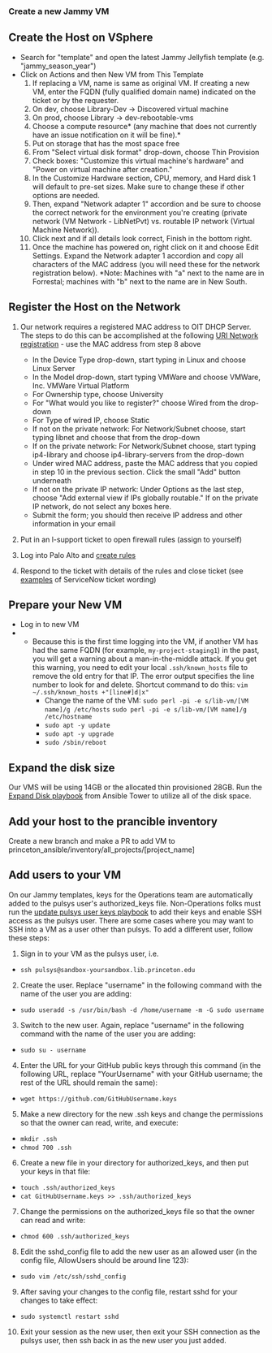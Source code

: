 
### Create a new Jammy VM

## Create the Host on VSphere

- Search for "template" and open the latest Jammy Jellyfish template (e.g. "jammy_season_year")
- Click on Actions and then New VM from This Template
    1. If replacing a VM, name is same as original VM. If creating a new VM, enter the FQDN (fully qualified domain name) indicated on the ticket or by the requester. 
    2. On dev, choose Library-Dev -> Discovered virtual machine
    3. On prod, choose Library -> dev-rebootable-vms
    4. Choose a compute resource* (any machine that does not currently have an issue notification on it will be fine).* 
    5. Put on storage that has the most space free
    6. From "Select virtual disk format" drop-down, choose Thin Provision
    7. Check boxes: "Customize this virtual machine's hardware" and "Power on virtual machine after creation." 
    8. In the Customize Hardware section, CPU, memory, and Hard disk 1 will default to pre-set sizes. Make sure to change these if other options are needed. 
    8. Then, expand "Network adapter 1" accordion and be sure to choose the correct network for the environment you're creating (private network (VM Network - LibNetPvt) vs. routable IP network (Virtual Machine Network)).
    9. Click next and if all details look correct, Finish in the bottom right. 
    10. Once the machine has powered on, right click on it and choose Edit Settings. Expand the Network adapter 1 accordion and copy all characters of the MAC address (you will need these for the network registration below).
    *Note: Machines with "a" next to the name are in Forrestal; machines with "b" next to the name are in New South.

## Register the Host on the Network

1. Our network requires a registered MAC address to OIT DHCP Server. The steps to do this can be accomplished at the following [URI Network registration](https://princeton.service-now.com/service?id=sc_category&sys_id=0c0591f14f9d270c18ddd48e5210c79c) - use the MAC address from step 8 above
    - In the Device Type drop-down, start typing in Linux and choose Linux Server
    - In the Model drop-down, start typing VMWare and choose VMWare, Inc. VMWare Virtual Platform
    - For Ownership type, choose University 
    - For "What would you like to register?" choose Wired from the drop-down
    - For Type of wired IP, choose Static 
    - If not on the private network: For Network/Subnet choose, start typing libnet and choose that from the drop-down
    - If on the private network: For Network/Subnet choose, start typing ip4-library and choose ip4-library-servers from the drop-down
    - Under wired MAC address, paste the MAC address that you copied in step 10 in the previous section. Click the small "Add" button underneath
    - If not on the private IP network: Under Options as the last step, choose "Add external view if IPs globally routable." If on the private IP network, do not select any boxes here. 
    - Submit the form; you should then receive IP address and other information in your email
    
2. Put in an l-support ticket to open firewall rules (assign to yourself)
3. Log into Palo Alto and [create rules](https://github.com/pulibrary/pul-it-handbook/blob/main/services/panos_fw.md)
4. Respond to the ticket with details of the rules and close ticket (see [examples](https://github.com/pulibrary/ops-catchall/blob/main/projects/panos_editing.md) of ServiceNow ticket wording)


## Prepare your New VM

- Log in to new VM
-  - Because this is the first time logging into the VM, if another VM has had the same FQDN (for example, `my-project-staging1`) in the past, you will get a warning about a man-in-the-middle attack. If you get this warning, you need to edit your local `.ssh/known_hosts` file to remove the old entry for that IP. The error output specifies the line number to look for and delete. Shortcut command to do this: ```vim ~/.ssh/known_hosts +"[line#]d|x"```
        - Change the name of the VM:
            ```sudo perl -pi -e s/lib-vm/[VM name]/g /etc/hosts```
            ```sudo perl -pi -e s/lib-vm/[VM name]/g /etc/hostname```
        - ```sudo apt -y update```
        - ```sudo apt -y upgrade```
        - ```sudo /sbin/reboot```

## Expand the disk size

Our VMS will be using 14GB or the allocated thin provisioned 28GB. Run the [Expand Disk playbook](https://ansible-tower.princeton.edu/#/templates/job_template/61/) from Ansible Tower to utilize all of the disk space.

## Add your host to the prancible inventory

Create a new branch and make a PR to add VM to princeton_ansible/inventory/all_projects/[project_name]

## Add users to your VM

On our Jammy templates, keys for the Operations team are automatically added to the pulsys user's authorized_keys file. Non-Operations folks must run the [update pulsys user keys playbook](https://ansible-tower.princeton.edu/#/templates/job_template/17/details) to add their keys and enable SSH access as the pulsys user. There are some cases where you may want to SSH into a VM as a user other than pulsys. To add a different user, follow these steps: 

1. Sign in to your VM as the pulsys user, i.e. 
- ```ssh pulsys@sandbox-yoursandbox.lib.princeton.edu```

2. Create the user. Replace "username" in the following command with the name of the user you are adding: 
- ```sudo useradd -s /usr/bin/bash -d /home/username -m -G sudo username```

3. Switch to the new user. Again, replace "username" in the following command with the name of the user you are adding: 
- ```sudo su - username```

4. Enter the URL for your GitHub public keys through this command (in the following URL, replace "YourUsername" with your GitHub username; the rest of the URL should remain the same):

- ```wget https://github.com/GitHubUsername.keys```

5. Make a new directory for the new .ssh keys and change the permissions so that the owner can read, write, and execute: 
- ```mkdir .ssh```
- ```chmod 700 .ssh```

6. Create a new file in your directory for authorized_keys, and then put your keys in that file: 
- ```touch .ssh/authorized_keys```
- ```cat GitHubUsername.keys >> .ssh/authorized_keys```

7. Change the permissions on the authorized_keys file so that the owner can read and write: 
- ```chmod 600 .ssh/authorized_keys```

8. Edit the sshd_config file to add the new user as an allowed user (in the config file, AllowUsers should be around line 123):
- ```sudo vim /etc/ssh/sshd_config```

9. After saving your changes to the config file, restart sshd for your changes to take effect: 
- ```sudo systemctl restart sshd```

10. Exit your session as the new user, then exit your SSH connection as the pulsys user, then ssh back in as the new user you just added. 
